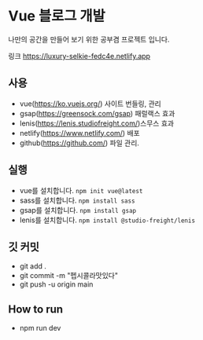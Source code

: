 # Vue 블로그 개발

나만의 공간을 만들어 보기 위한 공부겸 프로젝트 입니다.

링크
https://luxury-selkie-fedc4e.netlify.app


## 사용
- vue(https://ko.vuejs.org/) 사이트 번들링, 관리
- gsap(https://greensock.com/gsap) 패럴랙스 효과
- lenis(https://lenis.studiofreight.com/)스무스 효과
- netlify(https://www.netlify.com/) 배포
- github(https://github.com/) 파일 관리.

## 실행
- vue를 설치합니다. `npm init vue@latest`
- sass를 설치합니다. `npm install sass`
- gsap를 설치합니다. `npm install gsap`
- lenis를 설치합니다. `npm install @studio-freight/lenis`

## 깃 커밋
- git add .
- git commit -m "펩시콜라맛있다"
- git push -u origin main


## How to run
- npm run dev